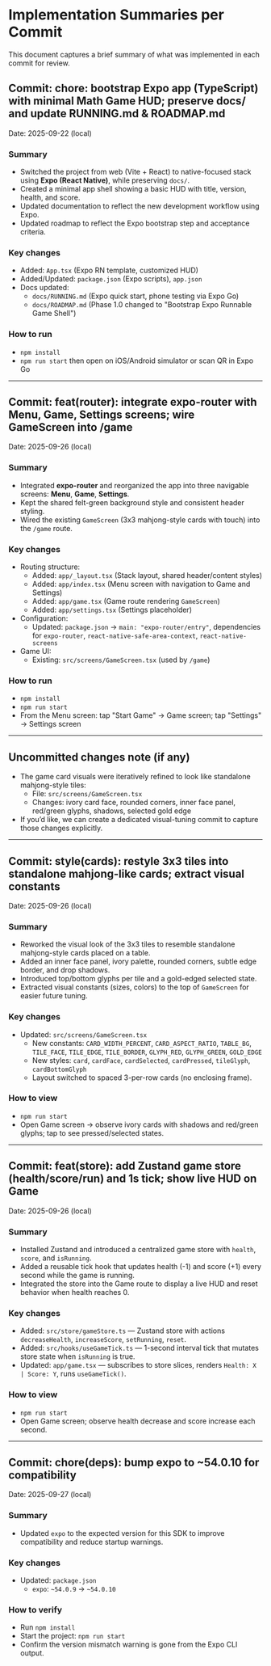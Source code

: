 # Implementation Summaries per Commit

This document captures a brief summary of what was implemented in each commit for review.

## Commit: chore: bootstrap Expo app (TypeScript) with minimal Math Game HUD; preserve docs/ and update RUNNING.md & ROADMAP.md
Date: 2025-09-22 (local)

### Summary
- Switched the project from web (Vite + React) to native-focused stack using **Expo (React Native)**, while preserving `docs/`.
- Created a minimal app shell showing a basic HUD with title, version, health, and score.
- Updated documentation to reflect the new development workflow using Expo.
- Updated roadmap to reflect the Expo bootstrap step and acceptance criteria.

### Key changes
- Added: `App.tsx` (Expo RN template, customized HUD)
- Added/Updated: `package.json` (Expo scripts), `app.json`
- Docs updated:
  - `docs/RUNNING.md` (Expo quick start, phone testing via Expo Go)
  - `docs/ROADMAP.md` (Phase 1.0 changed to "Bootstrap Expo Runnable Game Shell")

### How to run
- `npm install`
- `npm run start` then open on iOS/Android simulator or scan QR in Expo Go

---

## Commit: feat(router): integrate expo-router with Menu, Game, Settings screens; wire GameScreen into /game
Date: 2025-09-26 (local)

### Summary
- Integrated **expo-router** and reorganized the app into three navigable screens: **Menu**, **Game**, **Settings**.
- Kept the shared felt-green background style and consistent header styling.
- Wired the existing `GameScreen` (3x3 mahjong-style cards with touch) into the `/game` route.

### Key changes
- Routing structure:
  - Added: `app/_layout.tsx` (Stack layout, shared header/content styles)
  - Added: `app/index.tsx` (Menu screen with navigation to Game and Settings)
  - Added: `app/game.tsx` (Game route rendering `GameScreen`)
  - Added: `app/settings.tsx` (Settings placeholder)
- Configuration:
  - Updated: `package.json` → `main: "expo-router/entry"`, dependencies for `expo-router`, `react-native-safe-area-context`, `react-native-screens`
- Game UI:
  - Existing: `src/screens/GameScreen.tsx` (used by `/game`)

### How to run
- `npm install`
- `npm run start`
- From the Menu screen: tap "Start Game" → Game screen; tap "Settings" → Settings screen

---

## Uncommitted changes note (if any)
- The game card visuals were iteratively refined to look like standalone mahjong-style tiles:
  - File: `src/screens/GameScreen.tsx`
  - Changes: ivory card face, rounded corners, inner face panel, red/green glyphs, shadows, selected gold edge
- If you’d like, we can create a dedicated visual-tuning commit to capture those changes explicitly.

---

## Commit: style(cards): restyle 3x3 tiles into standalone mahjong-like cards; extract visual constants
Date: 2025-09-26 (local)

### Summary
- Reworked the visual look of the 3x3 tiles to resemble standalone mahjong-style cards placed on a table.
- Added an inner face panel, ivory palette, rounded corners, subtle edge border, and drop shadows.
- Introduced top/bottom glyphs per tile and a gold-edged selected state.
- Extracted visual constants (sizes, colors) to the top of `GameScreen` for easier future tuning.

### Key changes
- Updated: `src/screens/GameScreen.tsx`
  - New constants: `CARD_WIDTH_PERCENT`, `CARD_ASPECT_RATIO`, `TABLE_BG`, `TILE_FACE`, `TILE_EDGE`, `TILE_BORDER`, `GLYPH_RED`, `GLYPH_GREEN`, `GOLD_EDGE`
  - New styles: `card`, `cardFace`, `cardSelected`, `cardPressed`, `tileGlyph`, `cardBottomGlyph`
  - Layout switched to spaced 3-per-row cards (no enclosing frame).

### How to view
- `npm run start`
- Open Game screen → observe ivory cards with shadows and red/green glyphs; tap to see pressed/selected states.

---

## Commit: feat(store): add Zustand game store (health/score/run) and 1s tick; show live HUD on Game
Date: 2025-09-26 (local)

### Summary
- Installed Zustand and introduced a centralized game store with `health`, `score`, and `isRunning`.
- Added a reusable tick hook that updates health (-1) and score (+1) every second while the game is running.
- Integrated the store into the Game route to display a live HUD and reset behavior when health reaches 0.

### Key changes
- Added: `src/store/gameStore.ts` — Zustand store with actions `decreaseHealth`, `increaseScore`, `setRunning`, `reset`.
- Added: `src/hooks/useGameTick.ts` — 1-second interval tick that mutates store state when `isRunning` is true.
- Updated: `app/game.tsx` — subscribes to store slices, renders `Health: X | Score: Y`, runs `useGameTick()`.

### How to view
- `npm run start`
- Open Game screen; observe health decrease and score increase each second.

---

## Commit: chore(deps): bump expo to ~54.0.10 for compatibility
Date: 2025-09-27 (local)

### Summary
- Updated `expo` to the expected version for this SDK to improve compatibility and reduce startup warnings.

### Key changes
- Updated: `package.json`
  - `expo`: `~54.0.9` → `~54.0.10`

### How to verify
- Run `npm install`
- Start the project: `npm run start`
- Confirm the version mismatch warning is gone from the Expo CLI output.
